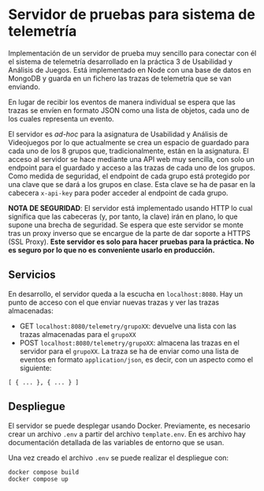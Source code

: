#  Servidor de pruebas para sistema de telemetría

Implementación de un servidor de prueba muy sencillo para conectar con él el sistema de telemetría desarrollado en la práctica 3 de Usabilidad y Análisis de Juegos. Está implementado en Node con una base de datos en MongoDB y guarda en un fichero las trazas de telemetría que se van enviando.

En lugar de recibir los eventos de manera individual se espera que las trazas se envíen en formato JSON como una lista de objetos, cada uno de los cuales representa un evento. 

El servidor es _ad-hoc_ para la asignatura de Usabilidad y Análisis de Videojuegos por lo que actualmente se crea un espacio de guardado para cada uno de los 8 grupos que, tradicionalmente, están en la asignatura. El acceso al servidor se hace mediante una API web muy sencilla, con solo un endpoint para el guardado y acceso a las trazas de cada uno de los grupos. Como medida de seguridad, el endpoint de cada grupo está protegido por una clave que se dará a los grupos en clase. Esta clave se ha de pasar en la cabecera `x-api-key` para poder acceder al endpoint de cada grupo.

**NOTA DE SEGURIDAD**: El servidor está implementado usando HTTP lo cual significa que las cabeceras (y, por tanto, la clave) irán en plano, lo que supone una brecha de seguridad. Se espera que este servidor se monte tras un proxy inverso que se encargue de la parte de dar soporte a HTTPS (SSL Proxy). **Este servidor es solo para hacer pruebas para la práctica. No es seguro por lo que no es conveniente usarlo en producción.**

## Servicios

En desarrollo, el servidor queda a la escucha en `localhost:8080`. Hay un punto de acceso con el que enviar nuevas trazas y ver las trazas almacenadas:

- GET `localhost:8080/telemetry/grupoXX`: devuelve una lista con las trazas almacenadas para el `grupoXX`
- POST `localhost:8080/telemetry/grupoXX`: almacena las trazas en el servidor para el `grupoXX`. La traza se ha de enviar como una lista de eventos en formato `application/json`, es decir, con un aspecto como el siguiente:

```
[ { ... }, { ... } ]
```

## Despliegue

El servidor se puede desplegar usando Docker. Previamente, es necesario crear un archivo `.env` a partir del archivo `template.env`. En es archivo hay documentación detallada de las variables de entorno que se usan.

Una vez creado el archivo `.env` se puede realizar el despliegue con: 

```
docker compose build
docker compose up
```


